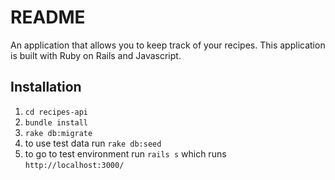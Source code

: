 # README

An application that allows you to keep track of your recipes. This application is built with Ruby on Rails and Javascript.

## Installation

1. `cd recipes-api`
1. `bundle install`
1. `rake db:migrate`
1. to use test data run `rake db:seed`
1. to go to test environment run `rails s` which runs `http://localhost:3000/`
